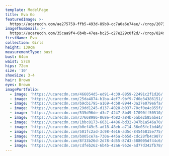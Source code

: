 ```yaml
---
template: ModelPage
title: Eva Go
featuredImage: >-
  https://ucarecdn.com/ae275759-ffb5-493d-89b8-cc7a0a6e74ae/-/crop/2073x1158/0,0/-/preview/
imageThumbnail: >-
  https://ucarecdn.com/35caa9f4-6b4b-47ea-bc25-c27e229c0f2d/-/crop/824x1097/27,37/-/preview/
firstName: Eva
collection: Girls
height: 139cm
measurementType: bust
bust: 64cm
waist: 57cm
hips: 72cm
size: '10'
shoeSize: 3-4
hair: Brown
eyes: Brown
imagePortfolio:
  - image: 'https://ucarecdn.com/466054d5-ed91-4c39-8859-22491c2f1d26/'
  - image: 'https://ucarecdn.com/25da4874-b1ba-4ef7-9bf9-7d0e34386151/'
  - image: 'https://ucarecdn.com/b9cb1795-a169-4cb8-8944-3a27e079e6fa/'
  - image: 'https://ucarecdn.com/29dd1245-d137-4028-b037-70cf0e4c855f/'
  - image: 'https://ucarecdn.com/535d96de-d3c7-4247-8b49-17090ff50510/'
  - image: 'https://ucarecdn.com/37668986-868e-4b82-a84b-5abe2b85abe1/'
  - image: 'https://ucarecdn.com/1bbc8173-6631-4486-bd32-847b1a546a70/'
  - image: 'https://ucarecdn.com/b0ef49c5-ad18-48eb-a714-36e05fc1bd46/'
  - image: 'https://ucarecdn.com/501fc2ad-3c98-4e16-ad5c-84546815e775/'
  - image: 'https://ucarecdn.com/b005ce7a-730a-445a-bb5d-cdc28fb4c987/'
  - image: 'https://ucarecdn.com/8f33b26d-2d78-4d55-87d3-588005df44c6/'
  - image: 'https://ucarecdn.com/cdfeb262-6b4b-42a6-952e-ad77d342fb78/'
---
```


